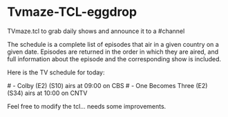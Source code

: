 # Tvmaze-TCL-eggdrop
TVmaze.tcl to grab daily shows and announce it to a #channel

The schedule is a complete list of episodes that air in a given country on a given date. 
Episodes are returned in the order in which they are aired, and full information about the episode and the corresponding show is included. 

Here is the TV schedule for today:

#<botname> - Colby (E2) (S10) airs at 09:00 on CBS
#<botname> - One Becomes Three (E2) (S34) airs at 10:00 on CNTV

Feel free to modify the tcl... needs some improvements.
